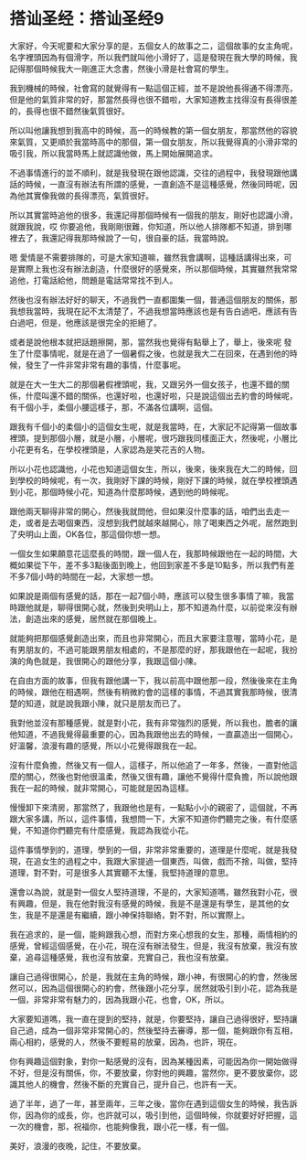 # 搭讪圣经：搭讪圣经9

大家好，今天呢要和大家分享的是，五個女人的故事之二，這個故事的女主角呢，名字裡頭因為有個滑字，所以我們就叫他小滑好了，這是發現在我大學的時候，我記得那個時候我大一剛進正大念書，然後小滑是社會寫的學生。

我到機械的時候，社會寫的就覺得有一點這個正經，並不是說他長得通不得漂亮，但是他的氣質非常的好，那當然長得也很不錯啦，大家知道教主找得沒有長得很差的，長得也很不錯然後氣質很好。

所以叫他讓我想到我高中的時候，高一的時候教的第一個女朋友，那當然他的容貌來氣質，又更順於我當時高中的那個，第一個女朋友，所以我覺得真的小滑非常的吸引我，所以我當時馬上就認識他做，馬上開始展開追求。

不過事情進行的並不順利，就是我發現在跟他認識，交往的過程中，我發現跟他講話的時候，一直沒有辦法有所謂的感覺，一直創造不是這種感覺，然後同時呢，因為他其實像我做的長得漂亮，氣質很好。

所以其實當時追他的很多，我還記得那個時候有一個我的朋友，剛好也認識小滑，就跟我說，哎 你要追他，我剛剛很難，你知道，所以他人排隊都不知道，排到哪裡去了，我還記得我那時候說了一句，很自豪的話，我當時說。

嗯 愛情是不需要排隊的，可是大家知道嘛，雖然我會講啊，這種話講得出來，可是實際上我也沒有辦法創造，什麼很好的感覺來，所以那個時候，其實雖然我常常追他，打電話給他，問題是電話常常找不到人。

然後也沒有辦法好好的聊天，不過我們一直都圍集一個，普通這個朋友的關係，那我想我當時，我現在記不太清楚了，不過我想當時應該也是有告白過吧，應該有告白過吧，但是，他應該是很完全的拒絕了。

或者是說他根本就把話題擦開，那，當然我也覺得有點舉上了，舉上，後來呢 發生了什麼事情呢，就是在過了一個暑假之後，也就是我大二在回來，在遇到他的時候，發生了一件非常非常有趣的事情，什麼事呢。

就是在大一生大二的那個暑假裡頭呢，我，又跟另外一個女孩子，也還不錯的關係，什麼叫還不錯的關係，也還好啦，也還好啦，只是說這個出去約會的時候呢，有千個小手，柔個小腰這樣子，那，不滿各位講啊，這個。

跟我有千個小的柔個小的這個女生呢，就是我當時，在，大家記不記得第一個故事裡頭，提到那個小層，就是小層，小層呢，很巧跟我同樣面正大，然後呢，小層比小花更有名，在學校裡頭是，人家認為是笑花吉的人物。

所以小花也認識他，小花也知道這個女生，所以，後來，後來我在大二的時候，回到學校的時候呢，有一次，我剛好下課的時候，剛好下課的時候，就在學校裡頭遇到小花，那個時候小花，知道為什麼那時候，遇到他的時候呢。

跟他兩天聊得非常的開心，然後我就問他，但如果沒什麼事的話，咱們出去走一走，或者是去喝個東西，沒想到我們就越來越開心，除了喝東西之外呢，居然跑到了央明山上面，OK各位，那這個你想一想。

一個女生如果願意花這麼長的時間，跟一個人在，我那時候跟他在一起的時間，大概如果從下午，差不多3點後面到晚上，他回到家差不多是10點多，所以我們有差不多7個小時的時間在一起，大家想一想。

如果說是兩個有感覺的話，那在一起7個小時，應該可以發生很多事情了嘛，我當時跟他就是，聊得很開心就，然後到央明山上，那不知道為什麼，以前從來沒有辦法，創造出來的感覺，居然就在那個晚上。

就能夠把那個感覺創造出來，而且也非常開心，而且大家要注意喔，當時小花，是有男朋友的，不過可能跟男朋友相處的，不是那麼的好，那我跟他在一起呢，我扮演的角色就是，我很開心的跟他分享，我跟這個小陳。

在自由方面的故事，但我有跟他講一下，我以前高中跟他那一段，然後後來在主角的時候，跟他在相遇啊，然後有稍微約會的這樣的事情，不過其實我那時候，很清楚的知道，就是說我跟小陳，就只是朋友而已了。

我對他並沒有那種感覺，就是對小花，我有非常強烈的感覺，所以我也，膽者的讓他知道，不過我覺得最重要的心，因為我跟他出去的時候，一直贏造出一個開心，好溫馨，浪漫有趣的感覺，所以小花覺得跟我在一起。

沒有什麼負擔，然後又有一個人，這樣子，所以他追了一年多，然後，一直對他這麼的關心，然後也對他很溫柔，然後又很有趣，讓他不覺得什麼負擔，所以說他跟我在一起的時候，就非常開心，可能就是因為這樣。

慢慢卸下來清房，那當然了，我跟他也是有，一點點小小的親密了，這個就，不再跟大家多講，所以，這件事情，我想問一下，大家不知道你們聽完之後，有什麼感覺，不知道你們聽完有什麼感覺，我認為我從小花。

這件事情學到的，道理，學到的一個，非常非常重要的，道理是什麼呢，就是我發現，在追女生的過程之中，我跟大家提過一個東西，叫做，戲而不捨，叫做，堅持道理，對不對，可是很多人其實聽不太懂，我堅持道理的意思。

還會以為說，就是對一個女人堅持道理，不是的，大家知道嗎，雖然我對小花，很有興趣，但是，我在他對我沒有感覺的時候，我是不是還是有學生，是其他的女生，我是不是還是有繼續，跟小神保持聯絡，對不對，所以實際上。

我在追求的，是一個，能夠跟我心想，而對方來心想我的女生，那種，兩情相約的感覺，曾經這個感覺，在小花，現在沒有辦法發生，但是，我沒有放棄，我沒有放棄，追尋這種感覺，我也沒有放棄，充實自己，我也沒有放棄。

讓自己過得很開心，於是，我就在主角的時候，跟小神，有很開心的約會，然後居然可以，因為這個很開心的約會，然後跟小花分享，居然就吸引到小花，認為我是一個，非常非常有魅力的，因為我跟小花，也會，OK，所以。

大家要知道嗎，我一直在提到的堅持，就是，你要堅持，讓自己過得很好，堅持讓自己過，成為一個非常非常開心的，然後堅持去審導，那一個，能夠跟你有互相，兩心相約，感覺的人，然後不要輕易的放棄，因為，也許，現在。

你有興趣這個對象，對你一點感覺的沒有，因為某種因素，可能因為你一開始做得不好，但是沒有關係，你，不要放棄，你對他的興趣，當然你，更不要放棄你，認識其他人的機會，然後不斷的充實自己，提升自己，也許有一天。

過了半年，過了一年，甚至兩年，三年之後，當你在遇到這個女生的時候，我告訴你，因為你的成長，你，也許就可以，吸引到他，這個時候，你就要好好把握，這一次的機會，那，祝福你，也能夠像我，跟小花一樣，有一個。

美好，浪漫的夜晚，記住，不要放棄。